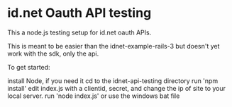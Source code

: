 # id.net Oauth API testing

This a node.js testing setup for id.net oauth APIs.

This is meant to be easier than the idnet-example-rails-3 but doesn't yet work with the sdk, only the api.

To get started:

install Node, if you need it
cd to the idnet-api-testing directory
run 'npm install'
edit index.js with a clientid, secret, and change the ip of site to your local server.
run 'node index.js' or use the windows bat file
